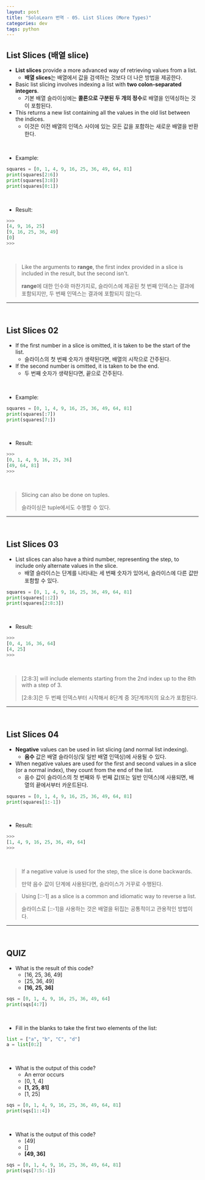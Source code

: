 ```yaml
---
layout: post
title: "SoloLearn 번역 - 05. List Slices (More Types)"
categories: dev
tags: python
---
```


## List Slices (배열 slice)

- **List slices** provide a more advanced way of retrieving values from a list.
  - **배열 slices**는 배열에서 값을 검색하는 것보다 더 나은 방법을 제공한다.
- Basic list slicing involves indexing a list with **two colon-separated integers**.
  - 기본 배열 슬라이싱에는 **콜론으로 구분된 두 개의 정수**로 배열을 인덱싱하는 것이 포함된다.
- This returns a new list containing all the values in the old list between the indices.
  - 이것은 이전 배열의 인덱스 사이에 있는 모든 값을 포함하는 새로운 배열을 반환한다.

<br>

- Example:

```python
squares = [0, 1, 4, 9, 16, 25, 36, 49, 64, 81]
print(squares[2:6])
print(squares[3:8])
print(squares[0:1])
```

<br>

- Result:

```python
>>>
[4, 9, 16, 25]
[9, 16, 25, 36, 49]
[0]
>>>
```

<br>

> Like the arguments to **range**, the first index provided in a slice is included in the result, but the second isn't.
>
> **range**에 대한 인수와 마찬가지로, 슬라이스에 제공된 첫 번째 인덱스는 결과에 포함되지만, 두 번째 인덱스는 결과에 포함되지 않는다.

------

<br>

## List Slices 02

- If the first number in a slice is omitted, it is taken to be the start of the list.
  - 슬라이스의 첫 번째 숫자가 생략된다면, 배열의 시작으로 간주된다.
- If the second number is omitted, it is taken to be the end.
  - 두 번째 숫자가 생략된다면, 끝으로 간주된다.

<br>

- Example:

```python
squares = [0, 1, 4, 9, 16, 25, 36, 49, 64, 81]
print(squares[:7])
print(squares[7:])
```

<br>

- Result:

```python
>>>
[0, 1, 4, 9, 16, 25, 36]
[49, 64, 81]
>>>
```

<br>

> Slicing can also be done on tuples.
>
> 슬라이싱은 tuple에서도 수행할 수 있다.

------

<br>

## List Slices 03

- List slices can also have a third number, representing the step, to include only alternate values in the slice.
  - 배열 슬라이스는 단계를 나타내는 세 번째 숫자가 있어서, 슬라이스에 다른 값만 포함할 수 있다.

```python
squares = [0, 1, 4, 9, 16, 25, 36, 49, 64, 81]
print(squares[::2])
print(squares[2:8:3])
```

<br>

- Result:

```python
>>>
[0, 4, 16, 36, 64]
[4, 25]
>>>
```

<br>

> [2:8:3] will include elements starting from the 2nd index up to the 8th with a step of 3.
>
> [2:8:3]은 두 번째 인덱스부터 시작해서 8단계 중 3단계까지의 요소가 포함된다.

------

<br>

## List Slices 04

- **Negative** values can be used in list slicing (and normal list indexing).
  - **음수** 값은 배열 슬라이싱(및 일반 배열 인덱싱)에 사용될 수 있다.
- When negative values are used for the first and second values in a slice (or a normal index), they count from the end of the list.
  - 음수 값이 슬라이스의 첫 번째와 두 번째 값(또는 일반 인덱스)에 사용되면, 배열의 끝에서부터 카운트된다.

```python
squares = [0, 1, 4, 9, 16, 25, 36, 49, 64, 81]
print(squares[1:-1])
```

<br>

- Result:

```python
>>>
[1, 4, 9, 16, 25, 36, 49, 64]
>>>
```

<br>

> If a negative value is used for the step, the slice is done backwards.
>
> 만약 음수 값이 단계에 사용된다면, 슬라이스가 거꾸로 수행된다.

> Using [::-1] as a slice is a common and idiomatic way to reverse a list.
>
> 슬라이스로 [::-1]을 사용하는 것은 배열을 뒤집는 공통적이고 관용적인 방법이다.

------

<br>

## QUIZ

- What is the result of this code?
  - [16, 25, 36, 49]
  - [25, 36, 49]
  - **[16, 25, 36]**

```python
sqs = [0, 1, 4, 9, 16, 25, 36, 49, 64]
print(sqs[4:7])
```

<br>

- Fill in the blanks to take the first two elements of the list:

```python
list = ["a", "b", "C", "d"]
a = list[0:2]
```

<br>

- What is the output of this code?
  - An error occurs
  - [0, 1, 4]
  - **[1, 25, 81]**
  - [1, 25]

```python
sqs = [0, 1, 4, 9, 16, 25, 36, 49, 64, 81]
print(sqs[1::4])
```

<br>

- What is the output of this code?
  - [49]
  - []
  - **[49, 36]**

```python
sqs = [0, 1, 4, 9, 16, 25, 36, 49, 64, 81]
print(sqs[7:5:-1])
```

<br>
